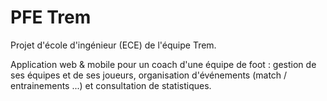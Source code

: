 # PFE Trem

Projet d'école d'ingénieur (ECE) de l'équipe Trem.

Application web & mobile pour un coach d'une équipe de foot : gestion de ses équipes et de ses joueurs, organisation d'événements (match / entrainements ...) et consultation de statistiques.
